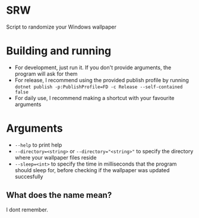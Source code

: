# SRW

Script to randomize your Windows wallpaper

# Building and running

-   For development, just run it. If you don't provide arguments, the program will ask for them
-   For release, I recommend using the provided publish profile by running `dotnet publish -p:PublishProfile=FD -c Release --self-contained false`
-   For daily use, I recommend making a shortcut with your favourite arguments

# Arguments

-   `--help` to print help
-   `--directory=<string>` or `--directory="<string>"` to specify the directory where your wallpaper files reside
-   `--sleep=<int>` to specify the time in milliseconds that the program should sleep for, before checking if the wallpaper was updated succesfully

## What does the name mean?

I dont remember.
